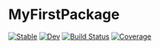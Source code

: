 # MyFirstPackage

[![Stable](https://img.shields.io/badge/docs-stable-blue.svg)](https://isPANN.github.io/MyFirstPackage.jl/stable/)
[![Dev](https://img.shields.io/badge/docs-dev-blue.svg)](https://isPANN.github.io/MyFirstPackage.jl/dev/)
[![Build Status](https://github.com/isPANN/MyFirstPackage.jl/actions/workflows/CI.yml/badge.svg?branch=main)](https://github.com/isPANN/MyFirstPackage.jl/actions/workflows/CI.yml?query=branch%3Amain)
[![Coverage](https://codecov.io/gh/isPANN/MyFirstPackage.jl/branch/main/graph/badge.svg)](https://codecov.io/gh/isPANN/MyFirstPackage.jl)
